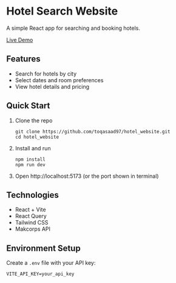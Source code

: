 # Hotel Search Website

A simple React app for searching and booking hotels.

[Live Demo](https://hotel-website-ecru.vercel.app/)

## Features

- Search for hotels by city
- Select dates and room preferences
- View hotel details and pricing

## Quick Start

1. Clone the repo
   ```
   git clone https://github.com/toqasaad97/hotel_website.git
   cd hotel_website
   ```

2. Install and run
   ```
   npm install
   npm run dev
   ```

3. Open http://localhost:5173 (or the port shown in terminal)

## Technologies

- React + Vite
- React Query
- Tailwind CSS
- Makcorps API

## Environment Setup

Create a `.env` file with your API key:
```
VITE_API_KEY=your_api_key
```
